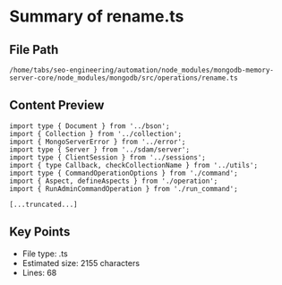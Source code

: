 # Summary of rename.ts
  
## File Path
`/home/tabs/seo-engineering/automation/node_modules/mongodb-memory-server-core/node_modules/mongodb/src/operations/rename.ts`

## Content Preview
```
import type { Document } from '../bson';
import { Collection } from '../collection';
import { MongoServerError } from '../error';
import type { Server } from '../sdam/server';
import type { ClientSession } from '../sessions';
import { type Callback, checkCollectionName } from '../utils';
import type { CommandOperationOptions } from './command';
import { Aspect, defineAspects } from './operation';
import { RunAdminCommandOperation } from './run_command';

[...truncated...]
```

## Key Points
- File type: .ts
- Estimated size: 2155 characters
- Lines: 68
